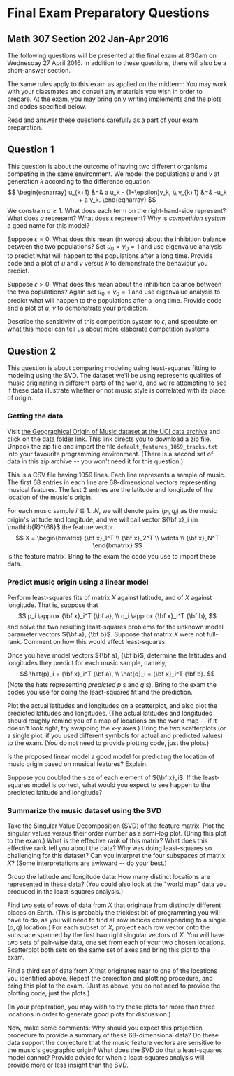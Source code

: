 # Final Exam Preparatory Questions
## Math 307 Section 202 Jan-Apr 2016

The following questions will be presented at the final exam at 8:30am on Wednesday 27 April 2016.  In addition to these questions, there will also be a short-answer section.

The same rules apply to this exam as applied on the midterm:  You may work with your classmates and consult any materials you wish in order to prepare.  At the exam, you may bring only writing implements and the plots and codes specified below.

Read and answer these questions carefully as a part of your exam preparation.

## Question 1

This question is about the outcome of having two different organisms competing in the same environment.  We model the populations $u$ and $v$ at generation $k$ according to the difference equation
$$
\begin{eqnarray}
u_{k+1} &=& a u_k - (1+\epsilon)v_k, \\
v_{k+1} &=& -u_k + a v_k.
\end{eqnarray}
$$
We constrain $a\geq1$.  What does each term on the right-hand-side represent?  What does $a$ represent?  What does $\epsilon$ represent?  Why is *competition system* a good name for this model?

Suppose $\epsilon = 0$.  What does this mean (in words) about the inhibition balance between the two populations?  Set $u_0 = v_0 = 1$ and use eigenvalue analysis to predict what will happen to the populations after a long time.  Provide code and a plot of $u$ and $v$ versus $k$ to demonstrate the behaviour you predict.

Suppose $\epsilon>0$.  What does this mean about the inhibition balance between the two populations?  Again set $u_0 = v_0 = 1$ and use eigenvalue analysis to predict what will happen to the populations after a long time.  Provide code and a plot of $u$, $v$ to demonstrate your prediction.

Describe the sensitivity of this competition system to $\epsilon$, and speculate on what this model can tell us about more elaborate competition systems.

## Question 2

This question is about comparing modeling using least-squares fitting to modeling using the SVD.  The dataset we'll be using represents qualities of music originating in different parts of the world, and we're attempting to see if these data illustrate whether or not music style is correlated with its place of origin.

### Getting the data

Visit [the Geographical Origin of Music dataset at the UCI data archive](https://archive.ics.uci.edu/ml/datasets/Geographical+Original+of+Music) and click on the [data folder link](https://archive.ics.uci.edu/ml/machine-learning-databases/00315/).  This link directs you to download a zip file.  Unpack the zip file and import the file ``default_features_1059_tracks.txt`` into your favourite programming environment.  (There is a second set of data in this zip archive -- you won't need it for this question.)

This is a CSV file having 1059 lines.  Each line represents a sample of music.  The first 68 entries in each line are 68-dimensional vectors representing musical features.  The last 2 entries are the latitude and longitude of the location of the music's origin.

For each music sample $i \in 1\ldots N$, we will denote pairs $(p_i, q_i)$ as the music origin's latitude and longitude, and we will call vector ${\bf x}_i \in \mathbb{R}^{68}$ the feature vector.
$$
X =
\begin{bmatrix}
{\bf x}_1^T \\
{\bf x}_2^T \\
\vdots \\
{\bf x}_N^T
\end{bmatrix}
$$
is the feature matrix.  Bring to the exam the code you use to import these data.

### Predict music origin using a linear model

Perform least-squares fits of matrix $X$ against latitude, and of $X$ against longitude.  That is, suppose that
$$
p_i \approx {\bf x}_i^T {\bf a}, \\
q_i \approx {\bf x}_i^T {\bf b},
$$
and solve the two resulting least-squares problems for the unknown model parameter vectors ${\bf a}, {\bf b}$.  Suppose that matrix $X$ were not full-rank. Comment on how this would affect least-squares.

Once you have model vectors ${\bf a}, {\bf b}$, determine the latitudes and longitudes they predict for each music sample, namely,
$$
\hat{p}_i = {\bf x}_i^T {\bf a}, \\
\hat{q}_i = {\bf x}_i^T {\bf b}.
$$
(Note the hats representing *predicted* $p$'s and $q$'s).  Bring to the exam the codes you use for doing the least-squares fit and the prediction.

Plot the actual latitudes and longitudes on a scatterplot, and also plot the predicted latitudes and longitudes.  (The actual latitudes and longitudes should roughly remind you of a map of locations on the world map -- if it doesn't look right, try swapping the x-y axes.)  Bring the two scatterplots (or a single plot, if you used different symbols for actual and predicted values) to the exam.  (You do not need to provide plotting code, just the plots.)

Is the proposed linear model a good model for predicting the location of music origin based on musical features?  Explain.

Suppose you doubled the size of each element of ${\bf x}_i$.  If the least-squares model is correct, what would you expect to see happen to the predicted latitude and longitude?

### Summarize the music dataset using the SVD

Take the Singular Value Decomposition (SVD) of the feature matrix.  Plot the singular values versus their order number as a semi-log plot.  (Bring this plot to the exam.) What is the effective rank of this matrix?  What does this effective rank tell you about the data?  Why was doing least-squares so challenging for this dataset?  Can you interpret the four subspaces of matrix $X$? (Some interpretations are awkward -- do your best.)

Group the latitude and longitude data:  How many distinct locations are represented in these data?  (You could also look at the "world map" data you produced in the least-squares analysis.)

Find two sets of rows of data from $X$ that originate from distinctly different places on Earth.  (This is probably the trickiest bit of programming you will have to do, as you will need to find all row indices corresponding to a single $(p, q)$ location.)  For each subset of $X$, project each row vector onto the subspace spanned by the first two right singular vectors of $X$.  You will have two sets of pair-wise data, one set from each of your two chosen locations.  Scatterplot both sets on the same set of axes and bring this plot to the exam.

Find a third set of data from $X$ that originates near to one of the locations you identified above.  Repeat the projection and plotting procedure, and bring this plot to the exam.  (Just as above, you do not need to provide the plotting code, just the plots.)

(In your preparation, you may wish to try these plots for more than three locations in order to generate good plots for discussion.)

Now, make some comments:  Why should you expect this projection procedure to provide a summary of these 68-dimensional data?  Do these data support the conjecture that the music feature vectors are sensitive to the music's geographic origin?  What does the SVD do that a least-squares model cannot?  Provide advice for when a least-squares analysis will provide more or less insight than the SVD.

